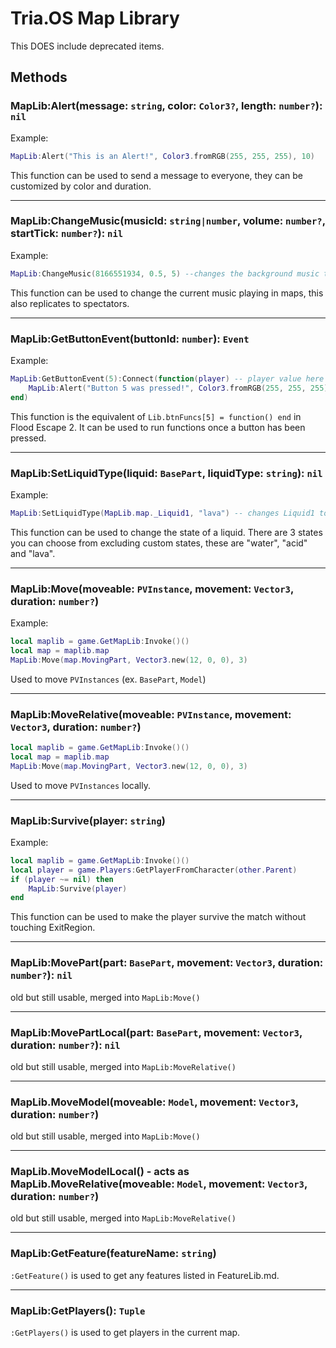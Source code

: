 # Tria.OS Map Library

This DOES include deprecated items.

## Methods
### MapLib:Alert(message: `string`, color: `Color3?`, length: `number?`): `nil`

Example:
```lua
MapLib:Alert("This is an Alert!", Color3.fromRGB(255, 255, 255), 10)
```
This function can be used to send a message to everyone, they can be customized by color and duration.

-----------------------------------------------------

### MapLib:ChangeMusic(musicId: `string|number`, volume: `number?`, startTick: `number?`): `nil`

Example:
```lua
MapLib:ChangeMusic(8166551934, 0.5, 5) --changes the background music to 8166551934 and plays it with the volume of 0.5 and the start time (in seconds) of 5.
```
This function can be used to change the current music playing in maps, this also replicates to spectators.

-----------------------------------------------------

### MapLib:GetButtonEvent(buttonId: `number`): `Event`

Example:
```lua
MapLib:GetButtonEvent(5):Connect(function(player) -- player value here is the player that pressed the button.
    MapLib:Alert("Button 5 was pressed!", Color3.fromRGB(255, 255, 255), 4)
end)
```
This function is the equivalent of `Lib.btnFuncs[5] = function() end` in Flood Escape 2. It can be used to run functions once a button has been pressed.

-----------------------------------------------------

### MapLib:SetLiquidType(liquid: `BasePart`, liquidType: `string`): `nil`
Example:
```lua
MapLib:SetLiquidType(MapLib.map._Liquid1, "lava") -- changes Liquid1 to lava.
```
This function can be used to change the state of a liquid. There are 3 states you can choose from excluding custom states, these are "water", "acid" and "lava".

-----------------------------------------------------

### MapLib:Move(moveable: `PVInstance`, movement: `Vector3`, duration: `number?`)
Example:
```lua
local maplib = game.GetMapLib:Invoke()()
local map = maplib.map
MapLib:Move(map.MovingPart, Vector3.new(12, 0, 0), 3)
```
Used to move `PVInstances` (ex. `BasePart`, `Model`)

-----------------------------------------------------

### MapLib:MoveRelative(moveable: `PVInstance`, movement: `Vector3`, duration: `number?`)
```lua
local maplib = game.GetMapLib:Invoke()()
local map = maplib.map
MapLib:Move(map.MovingPart, Vector3.new(12, 0, 0), 3)
```
Used to move `PVInstances` locally.

-----------------------------------------------------

### MapLib:Survive(player: `string`)
Example:
```lua
local maplib = game.GetMapLib:Invoke()()
local player = game.Players:GetPlayerFromCharacter(other.Parent)
if (player ~= nil) then
    MapLib:Survive(player)
end
```
This function can be used to make the player survive the match without touching ExitRegion.

-----------------------------------------------------

### MapLib:MovePart(part: `BasePart`, movement: `Vector3`, duration: `number?`): `nil`
old but still usable, merged into `MapLib:Move()`

-----------------------------------------------------

### MapLib:MovePartLocal(part: `BasePart`, movement: `Vector3`, duration: `number?`): `nil`
old but still usable, merged into `MapLib:MoveRelative()`

-----------------------------------------------------

### MapLib.MoveModel(moveable: `Model`, movement: `Vector3`, duration: `number?`)
old but still usable, merged into `MapLib:Move()`

-----------------------------------------------------

### MapLib.MoveModelLocal() - acts as MapLib.MoveRelative(moveable: `Model`, movement: `Vector3`, duration: `number?`)
old but still usable, merged into `MapLib:MoveRelative()`

-----------------------------------------------------

### MapLib:GetFeature(featureName: `string`)
`:GetFeature()` is used to get any features listed in FeatureLib.md.

-----------------------------------------------------

### MapLib:GetPlayers(): `Tuple`
`:GetPlayers()` is used to get players in the current map.
